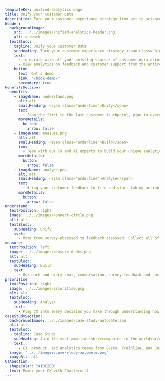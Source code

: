 ```yaml
---
templateKey: unified-analytics-page
title: Unify your Customer Data
description: Turn your customer experience strategy from art to science
header:
  backgroundImage:
    src: ../../images/unified-analytics-header.png
    alt: artwork
  textBlock:
    tagline: Unify your Customer Data
    subHeading: Turn your customer experience strategy <span class="highlight">from art to science.</span>
    text:
      - Integrate with all your existing sources of customer data across every team to build a single, unified and unique view of your customer experience.
      - View analytics on feedback and customer support from the entire length of the customer journey in one place.
    button:
      text: Get a demo
      link: "/book-demo/"
      secondary: true
benefitsSection:
  benefits:
    - imageName: understand.png
      alt: alt
      smallHeading: <span class="underline">Unify</span>
      text:
        - From the first to the last customer touchpoint, pipe in every piece of feedback data across multiple languages, channels and tools.
      moreDetails:
        button:
          arrow: false
    - imageName: measure.png
      alt: alt
      smallHeading: <span class="underline">Build</span>
      text:
        - Team with our CX and AI experts to build your unique analytics model to interpret the true meaning hidden within your customer feedback.
      moreDetails:
        button:
          arrow: false
    - imageName: analyse.png
      alt: alt
      smallHeading: <span class="underline">Analyse</span>
      text:
        - Bring your customer feedback to life and start taking action from insights on day 1. Use our complete suite of analytics tools to spot emerging trends within your CX.
      moreDetails:
        button:
          arrow: false
understand:
  textPosition: right
  image: ../../images/connect-circle.png
  alt: alt
  textBlock:
    subHeading: Unify
    text:
      - Move from survey-obsessed to feedback obsessed. Collect all of your customer feedback, across sources and format, in one place to break down data silos and create a unique competitive advantage.
measure:
  textPosition: left
  image: ../../images/measure-dudes.png
  alt: alt
  textBlock:
    subHeading: Build
    text:
      - Use each and every chat, conversation, survey feedback and social mentions to uncover the most common and emerging themes within your customer feedback using the most accurate and highest quality analytics possible.
prioritise:
  textPosition: right
  image: ../../images/prioritise.png
  alt: alt
  textBlock:
    subHeading: Analyse
    text:
      - Plug CX into every decision you make through understanding how every customer truly feels about their experience in the most granular way possible.
caseStudySection:
  backgroundImage: ../../images/case-study-automate.jpg
  alt: alt
  textBlock:
    tagline: Case Study
    subHeading: Join the most ambitious<br/>companies in the world<br/><span class="underline">reshaping CX</span>
    text:
      - CX, product, and analytics teams from Gusto, Trainline, and Just Eat get instant powerful insights in Chattermill that drive customer insights, retention and advocacy
  image: "../../images/case-study-automate.png"
  imageAlt: alt
CTASection:
  shapeColor: "#10C2ED"
  text: Power your CX with Chattermill
---
```

